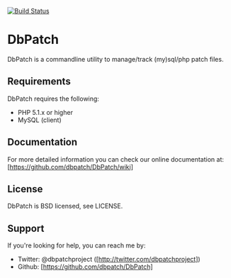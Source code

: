 [![Build Status](https://secure.travis-ci.org/dbpatch/DbPatch.png?branch=master)](http://travis-ci.org/dbpatch/DbPatch)

DbPatch
======

DbPatch is a commandline utility to manage/track (my)sql/php patch files.

Requirements
------------
DbPatch requires the following:
*  PHP 5.1.x or higher
*  MySQL (client)

Documentation
-------------
For more detailed information you can check our online documentation at:
[https://github.com/dbpatch/DbPatch/wiki]

License
-------
DbPatch is BSD licensed, see LICENSE.

Support
-------
If you're looking for help, you can reach me by:

*  Twitter: @dbpatchproject ([http://twitter.com/dbpatchproject])
*  Github: [https://github.com/dbpatch/DbPatch]


